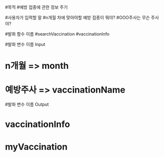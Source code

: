 #목적
#예방 접종에 관한 정보 주기

#사용자가 입력할 말
#n개월 차에 맞아야할 예방 접종이 뭐야?
#OOO주사는 무슨 주사야?

#발화 함수 이름
#searchVaccination
#vaccinationInfo

#발화 변수 이름 Input
# n개월 => month
# 예방주사 => vaccinationName

#발화 변수 이름 Output
# vaccinationInfo
# myVaccination
